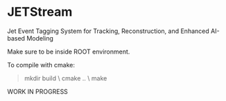 # JETStream
Jet Event Tagging System for Tracking, Reconstruction, and Enhanced AI-based Modeling

Make sure to be inside ROOT environment.

To compile with cmake:
 > mkdir build \\
 > cmake .. \\
 > make

WORK IN PROGRESS
